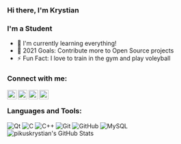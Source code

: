 ### Hi there, I'm Krystian 


### I'm a Student

- 🌱 I'm currently learning everything!
- 🥅 2021 Goals: Contribute more to Open Source projects
- ⚡ Fun Fact: I love to train in the gym and play voleyball




### Connect with me:
[<img align="left" alt="pikuskrystian  | YouTube"  width="22px" src="https://cdn.jsdelivr.net/npm/simple-icons@v3/icons/linkedin.svg" />](https://www.linkedin.com/in/krystian-pikus-531201213/)
[<img align="left" alt="google.com" width="22px" src="https://cdn.jsdelivr.net/npm/simple-icons@v3/icons/gmail.svg" />](mailto:pikuskrystian@gmail.com)

[<img align="left" alt="google.com" width="22px" src="https://cdn.jsdelivr.net/npm/simple-icons@v3/icons/instagram.svg" />](https://www.instagram.com/krystianpikus/)
[<img align="left" alt="google.com" width="22px" src="https://cdn.jsdelivr.net/npm/simple-icons@v3/icons/twitter.svg" />](https://twitter.com/pikuskrystian)




<br/>

### Languages and Tools:

![Qt](https://img.shields.io/badge/Qt-%23217346.svg?style=for-the-badge&logo=Qt&logoColor=white)
![C](https://img.shields.io/badge/c-%2300599C.svg?style=for-the-badge&logo=c&logoColor=white)
![C++](https://img.shields.io/badge/c++-%2300599C.svg?style=for-the-badge&logo=c%2B%2B&logoColor=white)
![Git](https://img.shields.io/badge/git-%23F05033.svg?style=for-the-badge&logo=git&logoColor=white)
![GitHub](https://img.shields.io/badge/github-%23121011.svg?style=for-the-badge&logo=github&logoColor=white)
![MySQL](https://img.shields.io/badge/mysql-%2300f.svg?style=for-the-badge&logo=mysql&logoColor=white)
<br/>
<img align="left" alt="pikuskrystian's GitHub Stats" src="https://github-readme-stats.vercel.app/api?username=pikuskrystian&show_icons=treu&hide_border=true"   />




